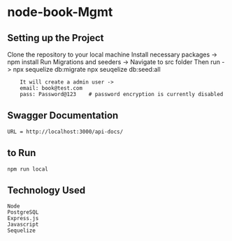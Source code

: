 # node-book-Mgmt

## Setting up the Project
Clone the repository to your local machine
Install necessary packages -> npm install
Run Migrations and seeders ->
    Navigate to src folder
    Then run ->
        npx sequelize db:migrate
        npx seuqelize db:seed:all

        It will create a admin user ->
        email: book@test.com
        pass: Password@123    # password encryption is currently disabled


## Swagger Documentation
    URL = http://localhost:3000/api-docs/

## to Run
    npm run local

## Technology Used
    Node
    PostgreSQL
    Express.js
    Javascript
    Sequelize
